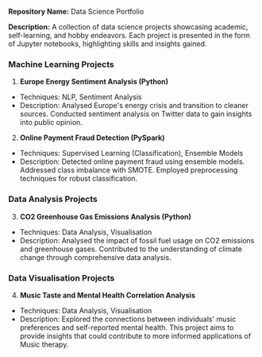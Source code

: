 
**Repository Name:** Data Science Portfolio

**Description:** A collection of data science projects showcasing academic, self-learning, and hobby endeavors. Each project is presented in the form of Jupyter notebooks, highlighting skills and insights gained.

### Machine Learning Projects

1. **Europe Energy Sentiment Analysis (Python)**
- Techniques: NLP, Sentiment Analysis
- Description: Analysed Europe's energy crisis and transition to cleaner sources. Conducted sentiment analysis on Twitter data to gain insights into public opinion.

2. **Online Payment Fraud Detection (PySpark)**
- Techniques: Supervised Learning (Classification), Ensemble Models
- Description: Detected online payment fraud using ensemble models. Addressed class imbalance with SMOTE. Employed preprocessing techniques for robust classification.

### Data Analysis Projects

3. **CO2 Greenhouse Gas Emissions Analysis (Python)**
- Techniques: Data Analysis, Visualisation
- Description: Analysed the impact of fossil fuel usage on CO2 emissions and greenhouse gases. Contributed to the understanding of climate change through comprehensive data analysis.

### Data Visualisation Projects

4. **Music Taste and Mental Health Correlation Analysis**
- Techniques: Data Analysis, Visualisation
- Description: Explored the connections between individuals' music preferences and self-reported mental health. This project aims to provide insights that could contribute to more informed applications of Music therapy.

